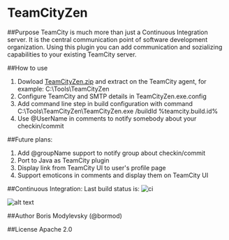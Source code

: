 TeamCityZen
===========

##Purpose
TeamCity is much more than just a Continuous Integration server. It is the central communication point of software development organization. Using this plugin you can add communication and sozializing capabilities to your existing TeamCity server.

##How to use
1. Dowload [TeamCityZen.zip](http://teamcity.codebetter.com/repository/download/TeamCityZen_TeamCityZenMaster/.lastSuccessful/TeamCityZen.zip) and extract on the TeamCity agent, for example: C:\Tools\TeamCityZen
2. Configure TeamCity and SMTP details in TeamCityZen.exe.config 
3. Add command line step in build configuration with command C:\Tools\TeamCityZen\TeamCityZen.exe /buildId %teamcity.build.id%
4. Use @UserName in comments to notify somebody about your checkin/commit

##Future plans:
1. Add @groupName support to notify group about checkin/commit
2. Port to Java as TeamCity plugin
3. Display link from TeamCity UI to user's profile page
4. Support emoticons in comments and display them on TeamCity UI

##Continuous Integration:
Last build status is: 
![ci](http://teamcity.codebetter.com/app/rest/builds/buildType:(id:TeamCityZen_TeamCityZenMaster)/statusIcon "ci")

![alt text](http://www.jetbrains.com/img/banners/Codebetter300x250.png "continuous integration server")

##Author
Boris Modylevsky (@bormod)

##License
Apache 2.0
